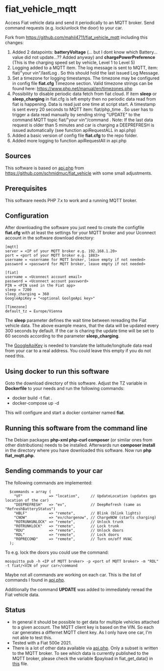 # fiat_vehicle_mqtt
Access Fiat vehicle data and send it periodically to an MQTT broker. Send command requests (e.g. lock/unlock the door) to your car.

Fork from https://github.com/mahil4711/fiat_vehicle_mqtt including this changes:
1) Added 2 datapoints: **batteryVoltage** (... but I dont know which Battery... value did not update...?? Added anyway) and **chargePowerPreference** (This is the charging speed set by vehicle, Level 1 to Level 5)
2) Logging added to a MQTT item. The log message is sent to MQTT, item: fiat/"your vin"/lastLog . So this should hold the last issued Log Message.
3) Set a timezone for logging timestamps. The timezone may be configured in config file **fiat.cfg** Timezone section. Valid timezone strings can be found here: https://www.php.net/manual/en/timezones.php
4) Possibility to disable periodic data fetch from fiat cloud. If item **sleep** or **sleep_charging** in fiat.cfg is left empty then no periodic data read from fiat is happening. Data is read just one time at script start. A timestamp is sent every 20 seconds to MQTT item: fiat/php_time . So user has to trigger a data read manually by sending string "UPDATE" to the command MQTT topic fiat/"your vin"/command . Note: If the last data request is older than 5 minutes and car is charging a DEEPREFRESH is issued automatically (see function apiRequestALL in api.php)
5) Added a basic version of config file **fiat.cfg** to the repo folder.
6) Added more logging to function apiRequestAll in api.php


## Sources
This software is based on [api.php](https://github.com/schmidmuc/fiat_vehicle/blob/main/api.php) from https://github.com/schmidmuc/fiat_vehicle with some small adjustments.

## Prerequisites
This software needs PHP 7.x to work and a running MQTT broker.

## Configuration
After downloading the software you just need to create the configfile __fiat.cfg__ with at least the settings for your MQTT broker and your Uconnect account in the software download directory:
```
[mqtt]
server = <IP of your MQTT broker e.g. 192.168.1.20>
port = <port of your MQTT broker e.g. 1883>
username = <username for MQTT broker, leave empty if not needed>
password = <password for MQTT broker, leave empty if not needed>

[fiat]
username = <Uconnect account email>
password = <Uconnect account password>
PIN = <PIN used in the Fiat app>
sleep = 7200
sleep_charging = 360
GoogleApiKey = "<optional GoolgeApi key>"

[Timezone]
default_tz = Europe/Vienna
```

The __sleep__ parameter defines the wait time between rereading the Fiat vehicle data. The above example means, that the data will be updated every 300 seconds by default. If the car is charing the update time will be set to 60 seconds according to the parameter __sleep_charging__.

The [GoogleApiKey](https://support.google.com/googleapi/answer/6158862?hl=en) is needed to translate the latitude/longitude data read from your car to a real address. You could leave this empty if you do not need this.

## Using docker to run this software
Goto the download directory of this software. Adjust the TZ variable in __Dockerfile__ to your needs and run the following commands:
- docker build -t fiat .
- docker-compose up -d

This will configure and start a docker container named __fiat__. 

## Running this software from the command line
The Debian packages __php-xml php-curl composer__ (or similar ones from other distributions) needs to be installed. Afterwards run __composer install__ in the directory where you have downloaded this software. Now run __php fiat_mqtt.php__.

## Sending commands to your car
The following commands are implemented:
```
  $commands = array (
    "VF"            => "location",     // UpdateLocation (updates gps location of the car)
    "DEEPREFRESH"   => "ev",           // DeepRefresh (same as "RefreshBatteryStatus")
    "HBLF"          => "remote",       // Blink (blink lights)
    "CNOW"          => "ev/chargenow", // ChargeNOW (starts charging)
    "ROTRUNKUNLOCK" => "remote",       // Unlock trunk
    "ROTRUNKLOCK"   => "remote",       // Lock trunk
    "RDU"           => "remote",       // Unlock doors
    "RDL"           => "remote",       // Lock doors
    "ROPRECOND"     => "remote",       // Turn on/off HVAC
  );

```
To e.g. lock the doors you could use the command:
```
mosquitto_pub -h <IP of MQTT broker> -p <port of MQTT broker> -m "RDL" -t fiat/<VIN of your car>/command
```
Maybe not all commands are working on each car. This is the list of commands I found in [api.php](https://github.com/schmidmuc/fiat_vehicle/blob/main/api.php).

Additionally the command __UPDATE__ was added to immediately reread the Fiat vehicle data.

## Status
- In general it should be possible to get data for multiple vehicles attached to a given account. The MQTT client key is based on the VIN. So each car generates a differnet MQTT client key. As I only have one car, I'm not able to test this.
- Tested with a Fiat 500e 2021.
- There is a lot of other data available via [api.php](https://github.com/schmidmuc/fiat_vehicle/blob/main/api.php). Only a subset is written to the MQTT broker. To see which data is currently published to the MQTT broker, please check the variable $payload in fiat_get_data() in [this](https://github.com/mahil4711/fiat_vehicle_mqtt/blob/main/fiat_mqtt.php) file.
